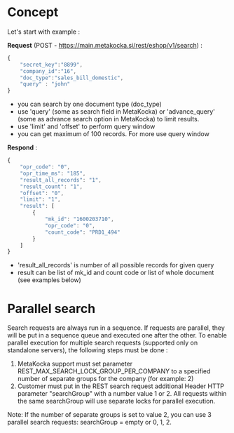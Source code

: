 
# Concept

Let's start with example :

**Request** (POST - https://main.metakocka.si/rest/eshop/v1/search) :
```javascript
{
    "secret_key":"8899",
    "company_id":"16",
    "doc_type":"sales_bill_domestic",
    "query" : "john"
}
```

* you can search by one document type (doc\_type)
* use 'query' (some as search field in MetaKocka) or 'advance\_query' (some as advance search option in MetaKocka) to limit results.
* use 'limit' and 'offset' to perform query window
* you can get maximum of 100 records. For more use query window

**Respond** :
```javascript
{
    "opr_code": "0",
    "opr_time_ms": "185",
    "result_all_records": "1",
    "result_count": "1",
    "offset": "0",
    "limit": "1",
    "result": [
        {
            "mk_id": "1600203710",
            "opr_code": "0",
            "count_code": "PRD1_494"
        }
    ]
}
```

* 'result\_all\_records' is number of all possible records for given query
* result can be list of mk\_id and count code or list of whole document (see examples below)

# Parallel search
Search requests are always run in a sequence. If requests are parallel, they will be put in a sequence queue and executed one after the other. To enable parallel execution for multiple search requests (supported only on standalone servers), the following steps must be done :
1. MetaKocka support must set parameter REST_MAX_SEARCH_LOCK_GROUP_PER_COMPANY to a specified number of separate groups for the company (for example: 2)
2. Customer must put in the REST search request additional Header HTTP parameter "searchGroup" with a number value 1 or 2. All requests within the same searchGroup will use separate locks for parallel execution.

Note: If the number of separate groups is set to value 2, you can use 3 parallel search requests: searchGroup = empty or 0, 1, 2.
